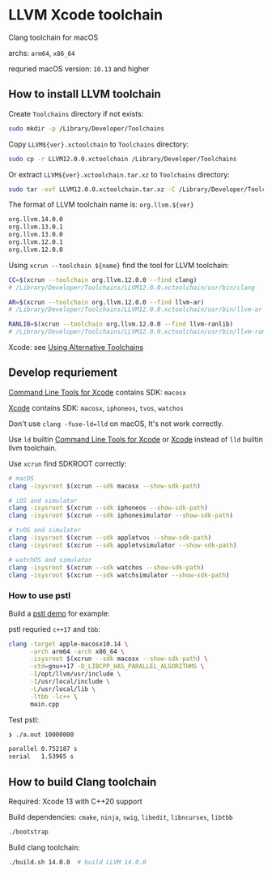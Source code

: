 # LLVM Xcode toolchain

Clang toolchain for macOS

archs: `arm64`, `x86_64`

requried macOS version: `10.13` and higher

## How to install LLVM toolchain

Create `Toolchains` directory if not exists: 
```bash
sudo mkdir -p /Library/Developer/Toolchains
```

Copy `LLVM${ver}.xctoolchain` to `Toolchains` directory:
```bash
sudo cp -r LLVM12.0.0.xctoolchain /Library/Developer/Toolchains
```

Or extract `LLVM${ver}.xctoolchain.tar.xz` to `Toolchains` directory:
```bash
sudo tar -xvf LLVM12.0.0.xctoolchain.tar.xz -C /Library/Developer/Toolchains
```

The format of LLVM toolchain name is: `org.llvm.${ver}`
```bash
org.llvm.14.0.0
org.llvm.13.0.1
org.llvm.13.0.0
org.llvm.12.0.1
org.llvm.12.0.0
```

Using `xcrun --toolchain ${name}` find the tool for LLVM toolchain:
```bash
CC=$(xcrun --toolchain org.llvm.12.0.0 --find clang)
# /Library/Developer/Toolchains/LLVM12.0.0.xctoolchain/usr/bin/clang

AR=$(xcrun --toolchain org.llvm.12.0.0 --find llvm-ar)
# /Library/Developer/Toolchains/LLVM12.0.0.xctoolchain/usr/bin/llvm-ar

RANLIB=$(xcrun --toolchain org.llvm.12.0.0 --find llvm-ranlib)
# /Library/Developer/Toolchains/LLVM12.0.0.xctoolchain/usr/bin/llvm-ranlib
```

Xcode: see [Using Alternative Toolchains](https://developer.apple.com/library/archive/documentation/ToolsLanguages/Conceptual/Xcode_Overview/AlternativeToolchains.html)

## Develop requriement

[Command Line Tools for Xcode](https://developer.apple.com/download/all/) contains SDK: `macosx`

[Xcode](https://developer.apple.com/download/release/) contains SDK: `macosx`, `iphoneos`, `tvos`, `watchos`

Don't use `clang -fuse-ld=lld` on macOS, It's not work correctly.

Use `ld` builtin [Command Line Tools for Xcode](https://developer.apple.com/download/all/) or [Xcode](https://developer.apple.com/download/release/) instead of `lld` builtin llvm toolchain.

Use `xcrun` find SDKROOT correctly:

```bash
# macOS
clang -isysroot $(xcrun --sdk macosx --show-sdk-path)

# iOS and simulator
clang -isysroot $(xcrun --sdk iphoneos --show-sdk-path)
clang -isysroot $(xcrun --sdk iphonesimulator --show-sdk-path)

# tvOS and simulator
clang -isysroot $(xcrun --sdk appletvos --show-sdk-path)
clang -isysroot $(xcrun --sdk appletvsimulator --show-sdk-path)

# watchOS and simulator
clang -isysroot $(xcrun --sdk watchos --show-sdk-path)
clang -isysroot $(xcrun --sdk watchsimulator --show-sdk-path)
```

### How to use pstl

Build a [pstl demo](https://mp-force.ziti.uni-heidelberg.de/kmbeutel/pstl-demo) for example:

pstl requried `c++17` and `tbb`:

```bash
clang -target apple-macosx10.14 \
      -arch arm64 -arch x86_64 \
      -isysroot $(xcrun --sdk macosx --show-sdk-path) \
      -std=gnu++17 -D_LIBCPP_HAS_PARALLEL_ALGORITHMS \
      -I/opt/llvm/usr/include \
      -I/usr/local/include \
      -L/usr/local/lib \
      -ltbb -lc++ \
      main.cpp
```

Test pstl:

```bash
❯ ./a.out 10000000

parallel 0.752187 s
serial   1.53965 s
```

## How to build Clang toolchain

Required: Xcode 13 with C++20 support

Build dependencies: `cmake`, `ninja`, `swig`, `libedit`, `libncurses`, `libtbb`

```bash
./bootstrap
```

Build clang toolchain:

```bash
./build.sh 14.0.0  # build LLVM 14.0.0
```
